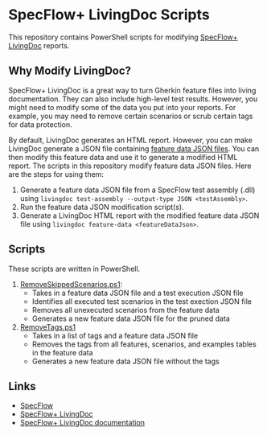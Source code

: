 # SpecFlow+ LivingDoc Scripts

This repository contains PowerShell scripts for modifying
[SpecFlow+ LivingDoc](https://docs.specflow.org/projects/specflow-livingdoc/en/latest/index.html) reports.


## Why Modify LivingDoc?

SpecFlow+ LivingDoc is a great way to turn Gherkin feature files into living documentation.
They can also include high-level test results.
However, you might need to modify some of the data you put into your reports.
For example, you may need to remove certain scenarios or scrub certain tags for data protection.

By default, LivingDoc generates an HTML report.
However, you can make LivingDoc generate a JSON file containing
[feature data JSON files](https://docs.specflow.org/projects/specflow-livingdoc/en/latest/LivingDocGenerator/CLI/livingdoc-feature-data.html).
You can then modify this feature data and use it to generate a modified HTML report.
The scripts in this repository modify feature data JSON files.
Here are the steps for using them:

1. Generate a feature data JSON file from a SpecFlow test assembly (.dll) using `livingdoc test-assembly --output-type JSON <testAssembly>`.
2. Run the feature data JSON modification script(s).
3. Generate a LivingDoc HTML report with the modified feature data JSON file using `livingdoc feature-data <featureDataJson>`.


## Scripts

These scripts are written in PowerShell.

1. [RemoveSkippedScenarios.ps1](RemoveSkippedScenarios.ps1):
   * Takes in a feature data JSON file and a test execution JSON file
   * Identifies all executed test scenarios in the test exection JSON file
   * Removes all unexecuted scenarios from the feature data
   * Generates a new feature data JSON file for the pruned data
2. [RemoveTags.ps1](RemoveTags.ps1)
   * Takes in a list of tags and a feature data JSON file
   * Removes the tags from all features, scenarios, and examples tables in the feature data
   * Generates a new feature data JSON file without the tags


## Links

* [SpecFlow](https://specflow.org/)
* [SpecFlow+ LivingDoc](https://specflow.org/plus/livingdoc/)
* [SpecFlow+ LivingDoc documentation](https://docs.specflow.org/projects/specflow-livingdoc/en/latest/)
